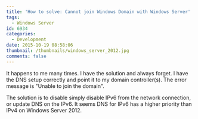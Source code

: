 ```yaml
---
title: 'How to solve: Cannot join Windows Domain with Windows Server'
tags:
  - Windows Server
id: 6934
categories:
  - Development
date: 2015-10-19 08:58:06
thumbnail: /thumbnails/windows_server_2012.jpg
comments: false
---
```


It happens to me many times. I have the solution and always forget. I have the DNS setup correctly and point it to my domain controller(s). The error message is "Unable to join the domain".

The solution is to disable simply disable IPv6 from the network connection, or update DNS on the IPv6\. It seems DNS for IPv6 has a higher priority than IPv4 on Windows Server 2012.
